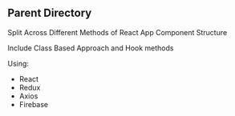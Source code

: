 ## Parent Directory

Split Across Different Methods of React App Component Structure

Include Class Based Approach and Hook methods

Using:

- React
- Redux
- Axios
- Firebase

